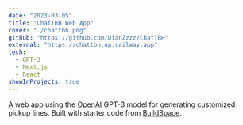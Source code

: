 ```yaml
---
date: "2023-03-05"
title: "ChatTBH Web App"
cover: "./chattbh.png"
github: "https://github.com/DianZzzz/ChatTBH"
external: "https://chattbh.up.railway.app"
tech:
  - GPT-3
  - Next.js
  - React
showInProjects: true
---
```


A web app using the [OpenAI](https://openai.com/) GPT-3 model for generating customized pickup lines. Built with starter code from [BuildSpace](https://buildspace.so/).
